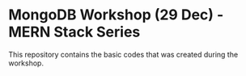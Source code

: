 # MongoDB Workshop (29 Dec) - MERN Stack Series

This repository contains the basic codes that was created during the workshop.